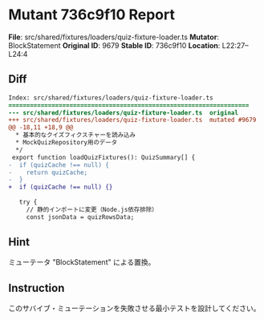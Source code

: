 # Mutant 736c9f10 Report

**File**: src/shared/fixtures/loaders/quiz-fixture-loader.ts
**Mutator**: BlockStatement
**Original ID**: 9679
**Stable ID**: 736c9f10
**Location**: L22:27–L24:4

## Diff

```diff
Index: src/shared/fixtures/loaders/quiz-fixture-loader.ts
===================================================================
--- src/shared/fixtures/loaders/quiz-fixture-loader.ts	original
+++ src/shared/fixtures/loaders/quiz-fixture-loader.ts	mutated #9679
@@ -18,11 +18,9 @@
  * 基本的なクイズフィクスチャーを読み込み
  * MockQuizRepository用のデータ
  */
 export function loadQuizFixtures(): QuizSummary[] {
-  if (quizCache !== null) {
-    return quizCache;
-  }
+  if (quizCache !== null) {}
 
   try {
     // 静的インポートに変更（Node.js依存排除）
     const jsonData = quizRowsData;
```

## Hint

ミューテータ "BlockStatement" による置換。

## Instruction

このサバイブ・ミューテーションを失敗させる最小テストを設計してください。
